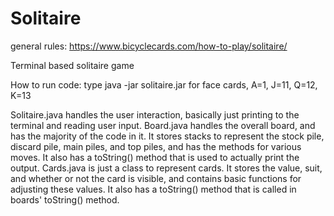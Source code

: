 # Solitaire
general rules: https://www.bicyclecards.com/how-to-play/solitaire/

Terminal based solitaire game 

How to run code: type java -jar solitaire.jar
	for face cards, A=1, J=11, Q=12, K=13

Solitaire.java handles the user interaction, basically just printing to the terminal and reading user input. 
Board.java handles the overall board, and has the majority of the code in it. It stores stacks to represent 
the stock pile, discard pile, main piles, and top piles, and has the methods for various moves. It also has a toString()
method that is used to actually print the output. 
Cards.java is just a class to represent cards. It stores the value, suit, and whether or not the card is visible, 
and contains basic functions for adjusting these values. It also has a toString() method that is called in boards' toString()
method. 

